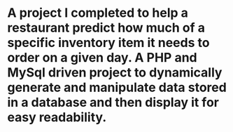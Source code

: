 # A project I completed to help a restaurant predict how much of a specific inventory item it needs to order on a given day. A PHP and MySql driven project to dynamically generate and manipulate data stored in a database and then display it for easy readability.